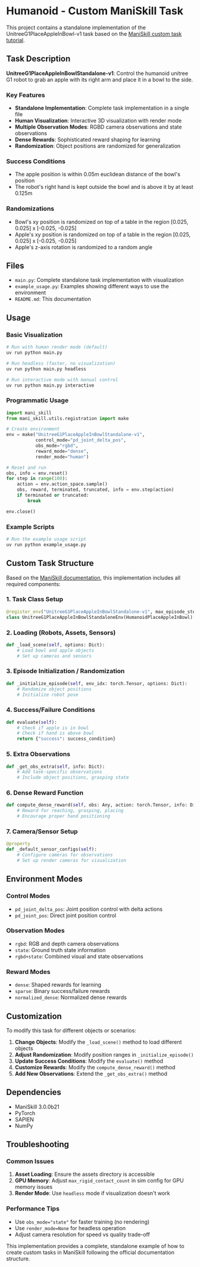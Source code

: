 # Humanoid - Custom ManiSkill Task

This project contains a standalone implementation of the UnitreeG1PlaceAppleInBowl-v1 task based on the [ManiSkill custom task tutorial](https://maniskill.readthedocs.io/en/latest/user_guide/tutorials/custom_tasks/intro.html).

## Task Description

**UnitreeG1PlaceAppleInBowlStandalone-v1**: Control the humanoid unitree G1 robot to grab an apple with its right arm and place it in a bowl to the side.

### Key Features
- **Standalone Implementation**: Complete task implementation in a single file
- **Human Visualization**: Interactive 3D visualization with render mode
- **Multiple Observation Modes**: RGBD camera observations and state observations
- **Dense Rewards**: Sophisticated reward shaping for learning
- **Randomization**: Object positions are randomized for generalization

### Success Conditions
- The apple position is within 0.05m euclidean distance of the bowl's position
- The robot's right hand is kept outside the bowl and is above it by at least 0.125m

### Randomizations
- Bowl's xy position is randomized on top of a table in the region [0.025, 0.025] x [-0.025, -0.025]
- Apple's xy position is randomized on top of a table in the region [0.025, 0.025] x [-0.025, -0.025]
- Apple's z-axis rotation is randomized to a random angle

## Files

- `main.py`: Complete standalone task implementation with visualization
- `example_usage.py`: Examples showing different ways to use the environment
- `README.md`: This documentation

## Usage

### Basic Visualization
```bash
# Run with human render mode (default)
uv run python main.py

# Run headless (faster, no visualization)
uv run python main.py headless

# Run interactive mode with manual control
uv run python main.py interactive
```

### Programmatic Usage
```python
import mani_skill
from mani_skill.utils.registration import make

# Create environment
env = make("UnitreeG1PlaceAppleInBowlStandalone-v1", 
           control_mode="pd_joint_delta_pos", 
           obs_mode="rgbd", 
           reward_mode="dense",
           render_mode="human")

# Reset and run
obs, info = env.reset()
for step in range(100):
    action = env.action_space.sample()
    obs, reward, terminated, truncated, info = env.step(action)
    if terminated or truncated:
        break

env.close()
```

### Example Scripts
```bash
# Run the example usage script
uv run python example_usage.py
```

## Custom Task Structure

Based on the [ManiSkill documentation](https://maniskill.readthedocs.io/en/latest/user_guide/tutorials/custom_tasks/intro.html), this implementation includes all required components:

### 1. Task Class Setup
```python
@register_env("UnitreeG1PlaceAppleInBowlStandalone-v1", max_episode_steps=100)
class UnitreeG1PlaceAppleInBowlStandaloneEnv(HumanoidPlaceAppleInBowl):
```

### 2. Loading (Robots, Assets, Sensors)
```python
def _load_scene(self, options: Dict):
    # Load bowl and apple objects
    # Set up cameras and sensors
```

### 3. Episode Initialization / Randomization
```python
def _initialize_episode(self, env_idx: torch.Tensor, options: Dict):
    # Randomize object positions
    # Initialize robot pose
```

### 4. Success/Failure Conditions
```python
def evaluate(self):
    # Check if apple is in bowl
    # Check if hand is above bowl
    return {"success": success_condition}
```

### 5. Extra Observations
```python
def _get_obs_extra(self, info: Dict):
    # Add task-specific observations
    # Include object positions, grasping state
```

### 6. Dense Reward Function
```python
def compute_dense_reward(self, obs: Any, action: torch.Tensor, info: Dict):
    # Reward for reaching, grasping, placing
    # Encourage proper hand positioning
```

### 7. Camera/Sensor Setup
```python
@property
def _default_sensor_configs(self):
    # Configure cameras for observations
    # Set up render cameras for visualization
```

## Environment Modes

### Control Modes
- `pd_joint_delta_pos`: Joint position control with delta actions
- `pd_joint_pos`: Direct joint position control

### Observation Modes
- `rgbd`: RGB and depth camera observations
- `state`: Ground truth state information
- `rgbd+state`: Combined visual and state observations

### Reward Modes
- `dense`: Shaped rewards for learning
- `sparse`: Binary success/failure rewards
- `normalized_dense`: Normalized dense rewards

## Customization

To modify this task for different objects or scenarios:

1. **Change Objects**: Modify the `_load_scene()` method to load different objects
2. **Adjust Randomization**: Modify position ranges in `_initialize_episode()`
3. **Update Success Conditions**: Modify the `evaluate()` method
4. **Customize Rewards**: Modify the `compute_dense_reward()` method
5. **Add New Observations**: Extend the `_get_obs_extra()` method

## Dependencies

- ManiSkill 3.0.0b21
- PyTorch
- SAPIEN
- NumPy

## Troubleshooting

### Common Issues
1. **Asset Loading**: Ensure the assets directory is accessible
2. **GPU Memory**: Adjust `max_rigid_contact_count` in sim config for GPU memory issues
3. **Render Mode**: Use `headless` mode if visualization doesn't work

### Performance Tips
- Use `obs_mode="state"` for faster training (no rendering)
- Use `render_mode=None` for headless operation
- Adjust camera resolution for speed vs quality trade-off

This implementation provides a complete, standalone example of how to create custom tasks in ManiSkill following the official documentation structure.